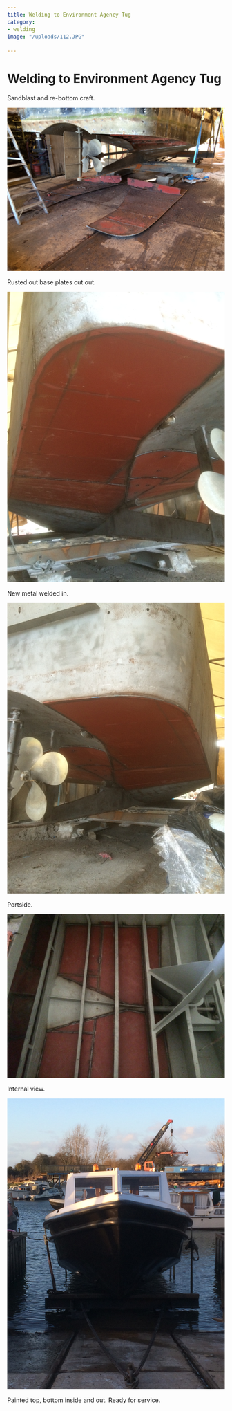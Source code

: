 ```yaml
---
title: Welding to Environment Agency Tug
category:
- welding
image: "/uploads/112.JPG"

---
```

# Welding to Environment Agency Tug

Sandblast and re-bottom craft.

![](/uploads/003.JPG)

Rusted out base plates cut out.

![](/uploads/109.JPG)

New metal welded in.

![](/uploads/110.JPG)

Portside.

![](/uploads/105.JPG)

Internal view.

![](/uploads/113.JPG)

Painted top, bottom inside and out. Ready for service.